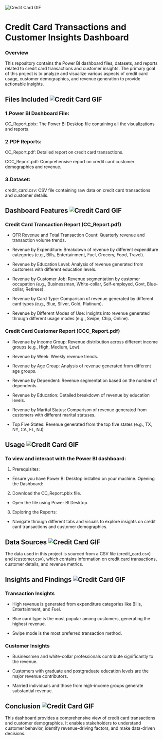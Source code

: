 

![Credit Card GIF](https://news.crunchbase.com/wp-content/uploads/2018/06/credit-card.gif)

# Credit Card Transactions and Customer Insights Dashboard

### Overview

This repository contains the Power BI dashboard files, datasets, and reports related to credit card transactions and customer insights. The primary goal of this project is to analyze and visualize various aspects of credit card usage, customer demographics, and revenue generation to provide actionable insights.


## Files Included ![Credit Card GIF](https://media.tenor.com/w2RXshjPCgwAAAAj/folder-walk.gif)

### 1.Power BI Dashboard File:

CC_Report.pbix: The Power BI Desktop file containing all the visualizations and reports.

### 2.PDF Reports:

CC_Report.pdf: Detailed report on credit card transactions.

CCC_Report.pdf: Comprehensive report on credit card customer demographics and revenue.

### 3.Dataset:
credit_card.csv: CSV file containing raw data on credit card transactions and customer details.
## Dashboard Features  ![Credit Card GIF](https://www.bridgestonehrs.com/wp-content/uploads/2017/02/gif-infographics.gif)

### Credit Card Transaction Report (CC_Report.pdf)

* QTR Revenue and Total Transaction Count: Quarterly revenue and transaction volume trends.

* Revenue by Expenditure: Breakdown of revenue by different  expenditure categories (e.g., Bills, Entertainment, Fuel, Grocery, Food, Travel).

* Revenue by Education Level: Analysis of revenue generated from customers with different education levels.

* Revenue by Customer Job: Revenue segmentation by customer occupation (e.g., Businessman, White-collar, Self-employed, Govt, Blue-collar, Retirees).

* Revenue by Card Type: Comparison of revenue generated by different card types (e.g., Blue, Silver, Gold, Platinum).

* Revenue by Different Modes of Use: Insights into revenue generated through different usage modes (e.g., Swipe, Chip, Online).



### Credit Card Customer Report (CCC_Report.pdf)

* Revenue by Income Group: Revenue distribution across different income groups (e.g., High, Medium, Low).

* Revenue by Week: Weekly revenue trends.

* Revenue by Age Group: Analysis of revenue generated from different age groups.

* Revenue by Dependent: Revenue segmentation based on the number of dependents.

* Revenue by Education: Detailed breakdown of revenue by education levels.

* Revenue by Marital Status: Comparison of revenue generated from customers with different marital statuses.

* Top Five States: Revenue generated from the top five states (e.g., TX, NY, CA, FL, NJ)



## Usage ![Credit Card GIF](https://i.pinimg.com/originals/c8/3c/b6/c83cb688ecf2203cc821e2e98cfc3e95.jpg)

### To view and interact with the Power BI dashboard:

1. Prerequisites:

* Ensure you have Power BI Desktop installed on your machine.
Opening the Dashboard:

2. Download the CC_Report.pbix file.

* Open the file using Power BI Desktop.

3. Exploring the Reports:

* Navigate through different tabs and visuals to explore insights on credit card transactions and customer demographics.
## Data Sources ![Credit Card GIF](https://cdn.dribbble.com/users/668001/screenshots/3861883/data-graphic-animation.gif)

The data used in this project is sourced from a CSV file (credit_card.csv) and (customer.csv), which contains information on credit card transactions, customer details, and revenue metrics.
## Insights and Findings ![Credit Card GIF](https://freeagent-res.cloudinary.com/image/upload/c_limit,w_675/dpr_auto,f_auto/website-images/netlify/blog__introducing-insights__insights-gif.gif)

### Transaction Insights

* High revenue is generated from expenditure categories like Bills, Entertainment, and Fuel.

* Blue card type is the most popular among customers, generating the highest revenue.

* Swipe mode is the most preferred transaction method.

### Customer Insights

* Businessmen and white-collar professionals contribute significantly to the revenue.

* Customers with graduate and postgraduate education levels are the major revenue contributors.

* Married individuals and those from high-income groups generate substantial revenue.
## Conclusion  ![Credit Card GIF](https://3.bp.blogspot.com/-opH8HqGSnt8/W2yXIp0MLJI/AAAAAAAAAno/IXpCpx7qPW40D-sZM55aYEoOAVkxndQvQCLcBGAs/s1600/bombillo.gif)

This dashboard provides a comprehensive view of credit card transactions and customer demographics. It enables stakeholders to understand customer behavior, identify revenue-driving factors, and make data-driven decisions.